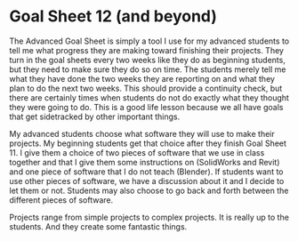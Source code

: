 # Goal Sheet 12 (and beyond)

The Advanced Goal Sheet is simply a tool I use for my advanced students to tell me what progress they are making toward finishing their projects.  They turn in the goal sheets every two weeks like they do as beginning students, but they need to make sure they do so on time.  The students merely tell me what they have done the two weeks they are reporting on and what they plan to do the next two weeks.  This should provide a continuity check, but there are certainly times when students do not do exactly what they thought they were going to do.  This is a good life lesson because we all have goals that get sidetracked by other important things.

My advanced students choose what software they will use to make their projects.  My beginning students get that choice after they finish Goal Sheet 11.  I give them a choice of two pieces of software that we use in class together and that I give them some instructions on (SolidWorks and Revit) and one piece of software that I do not teach (Blender).  If students want to use other pieces of software, we have a discussion about it and I decide to let them or not.  Students may also choose to go back and forth between the different pieces of software.

Projects range from simple projects to complex projects.  It is really up to the students.  And they create some fantastic things.
